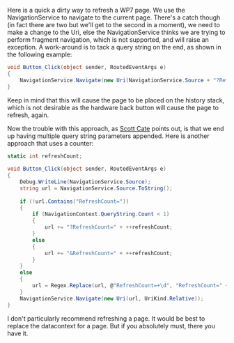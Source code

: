 Here is a quick a dirty way to refresh a WP7 page. We use the NavigationService to navigate to the current page. 
There's a catch though (in fact there are two but we'll get to the second in a moment), we need to make a change to the Uri, 
else the NavigationService thinks we are trying to perform fragment navigation, which is not supported, and will raise an exception. 
A work-around is to tack a query string on the end, as shown in the following example:

```csharp
void Button_Click(object sender, RoutedEventArgs e)
{
	NavigationService.Navigate(new Uri(NavigationService.Source + "?Refresh=true", UriKind.Relative));
}
```

Keep in mind that this will cause the page to be placed on the history stack, which is not desirable as the hardware back button will cause the page to refresh, again.

Now the trouble with this approach, as [Scott Cate](http://scottcate.com/) points out, is that we end up having multiple query string parameters appended. 
Here is another approach that uses a counter:

 
```csharp
static int refreshCount;
 
void Button_Click(object sender, RoutedEventArgs e)
{
	Debug.WriteLine(NavigationService.Source);
	string url = NavigationService.Source.ToString();
 
	if (!url.Contains("RefreshCount="))
	{
		if (NavigationContext.QueryString.Count < 1)
		{
			url += "?RefreshCount=" + ++refreshCount;
		}
		else
		{
			url += "&RefreshCount=" + ++refreshCount;
		}
	}
	else
	{
		url = Regex.Replace(url, @"RefreshCount=+\d", "RefreshCount=" + ++refreshCount);
	}
	NavigationService.Navigate(new Uri(url, UriKind.Relative));
}
```

I don't particularly recommend refreshing a page. It would be best to replace the datacontext for a page. But if you absolutely must, there you have it.